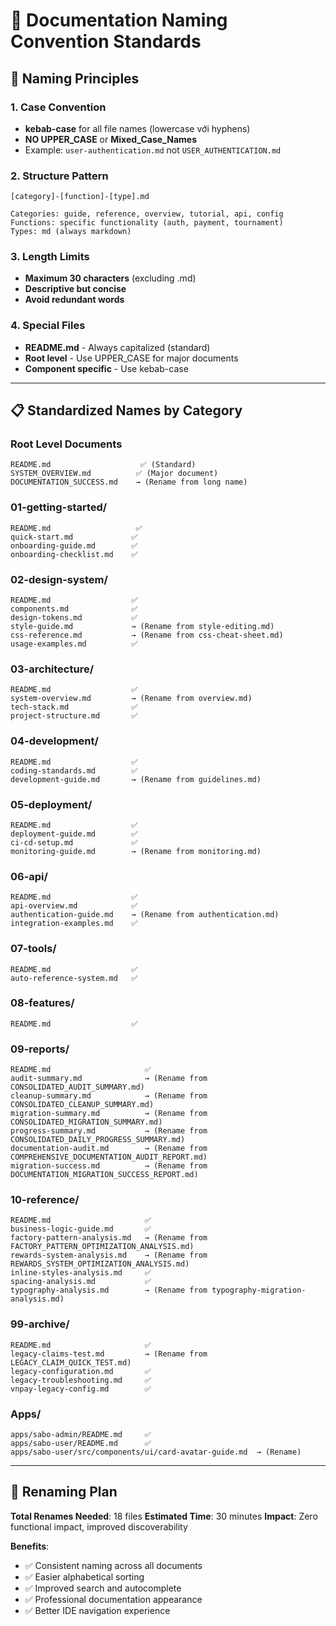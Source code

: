# 📝 Documentation Naming Convention Standards

## 🎯 Naming Principles

### 1. **Case Convention**
- **kebab-case** for all file names (lowercase với hyphens)
- **NO UPPER_CASE** or **Mixed_Case_Names**
- Example: `user-authentication.md` not `USER_AUTHENTICATION.md`

### 2. **Structure Pattern**
```
[category]-[function]-[type].md

Categories: guide, reference, overview, tutorial, api, config
Functions: specific functionality (auth, payment, tournament)
Types: md (always markdown)
```

### 3. **Length Limits**
- **Maximum 30 characters** (excluding .md)
- **Descriptive but concise**
- **Avoid redundant words**

### 4. **Special Files**
- **README.md** - Always capitalized (standard)
- **Root level** - Use UPPER_CASE for major documents
- **Component specific** - Use kebab-case

---

## 📋 Standardized Names by Category

### Root Level Documents
```
README.md                    ✅ (Standard)
SYSTEM_OVERVIEW.md          ✅ (Major document)
DOCUMENTATION_SUCCESS.md    → (Rename from long name)
```

### 01-getting-started/
```
README.md                   ✅
quick-start.md             ✅  
onboarding-guide.md        ✅
onboarding-checklist.md    ✅
```

### 02-design-system/
```
README.md                  ✅
components.md              ✅
design-tokens.md           ✅
style-guide.md             → (Rename from style-editing.md)
css-reference.md           → (Rename from css-cheat-sheet.md)
usage-examples.md          ✅
```

### 03-architecture/
```
README.md                  ✅
system-overview.md         → (Rename from overview.md)
tech-stack.md              ✅
project-structure.md       ✅
```

### 04-development/
```
README.md                  ✅
coding-standards.md        ✅
development-guide.md       → (Rename from guidelines.md)
```

### 05-deployment/
```
README.md                  ✅
deployment-guide.md        ✅
ci-cd-setup.md             ✅
monitoring-guide.md        → (Rename from monitoring.md)
```

### 06-api/
```
README.md                  ✅
api-overview.md            ✅
authentication-guide.md    → (Rename from authentication.md)
integration-examples.md    ✅
```

### 07-tools/
```
README.md                  ✅
auto-reference-system.md   ✅
```

### 08-features/
```
README.md                  ✅
```

### 09-reports/
```
README.md                     ✅
audit-summary.md              → (Rename from CONSOLIDATED_AUDIT_SUMMARY.md)
cleanup-summary.md            → (Rename from CONSOLIDATED_CLEANUP_SUMMARY.md)
migration-summary.md          → (Rename from CONSOLIDATED_MIGRATION_SUMMARY.md)
progress-summary.md           → (Rename from CONSOLIDATED_DAILY_PROGRESS_SUMMARY.md)
documentation-audit.md        → (Rename from COMPREHENSIVE_DOCUMENTATION_AUDIT_REPORT.md)
migration-success.md          → (Rename from DOCUMENTATION_MIGRATION_SUCCESS_REPORT.md)
```

### 10-reference/
```
README.md                     ✅
business-logic-guide.md       ✅
factory-pattern-analysis.md   → (Rename from FACTORY_PATTERN_OPTIMIZATION_ANALYSIS.md)
rewards-system-analysis.md    → (Rename from REWARDS_SYSTEM_OPTIMIZATION_ANALYSIS.md)
inline-styles-analysis.md     ✅
spacing-analysis.md           ✅
typography-analysis.md        → (Rename from typography-migration-analysis.md)
```

### 99-archive/
```
README.md                     ✅
legacy-claims-test.md         → (Rename from LEGACY_CLAIM_QUICK_TEST.md)
legacy-configuration.md       ✅
legacy-troubleshooting.md     ✅
vnpay-legacy-config.md        ✅
```

### Apps/
```
apps/sabo-admin/README.md     ✅
apps/sabo-user/README.md      ✅
apps/sabo-user/src/components/ui/card-avatar-guide.md  → (Rename)
```

---

## 🔄 Renaming Plan

**Total Renames Needed**: 18 files
**Estimated Time**: 30 minutes
**Impact**: Zero functional impact, improved discoverability

**Benefits**:
- ✅ Consistent naming across all documents
- ✅ Easier alphabetical sorting
- ✅ Improved search and autocomplete
- ✅ Professional documentation appearance
- ✅ Better IDE navigation experience

